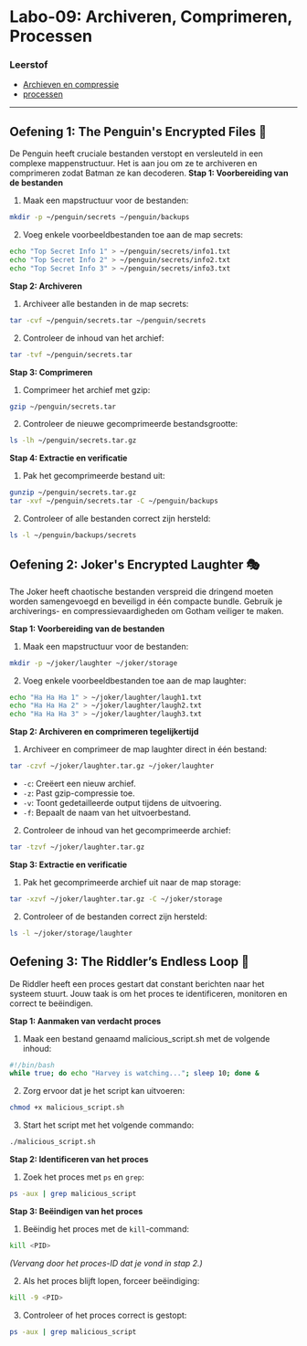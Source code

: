 # Labo-09: Archiveren, Comprimeren, Processen

### Leerstof
- [Archieven en compressie](/Linux/archieven-en-compressie.md)
- [processen](/Linux/processen.md)

--- 

## Oefening 1: The Penguin's Encrypted Files 🐧
De Penguin heeft cruciale bestanden verstopt en versleuteld in een complexe mappenstructuur. Het is aan jou om ze te archiveren en comprimeren zodat Batman ze kan decoderen.
**Stap 1: Voorbereiding van de bestanden**
1. Maak een mapstructuur voor de bestanden:
```bash
mkdir -p ~/penguin/secrets ~/penguin/backups
```

2. Voeg enkele voorbeeldbestanden toe aan de map secrets:
```bash
echo "Top Secret Info 1" > ~/penguin/secrets/info1.txt
echo "Top Secret Info 2" > ~/penguin/secrets/info2.txt
echo "Top Secret Info 3" > ~/penguin/secrets/info3.txt
```

**Stap 2: Archiveren**
1. Archiveer alle bestanden in de map secrets:
```bash
tar -cvf ~/penguin/secrets.tar ~/penguin/secrets
```

2. Controleer de inhoud van het archief:
```bash
tar -tvf ~/penguin/secrets.tar
```

**Stap 3: Comprimeren**
1. Comprimeer het archief met gzip:
```bash
gzip ~/penguin/secrets.tar
```

2. Controleer de nieuwe gecomprimeerde bestandsgrootte:
```bash
ls -lh ~/penguin/secrets.tar.gz
```

**Stap 4: Extractie en verificatie**
1. Pak het gecomprimeerde bestand uit:
```bash
gunzip ~/penguin/secrets.tar.gz
tar -xvf ~/penguin/secrets.tar -C ~/penguin/backups
```

2. Controleer of alle bestanden correct zijn hersteld:
```bash
ls -l ~/penguin/backups/secrets
```

## Oefening 2: Joker's Encrypted Laughter 🎭
The Joker heeft chaotische bestanden verspreid die dringend moeten worden samengevoegd en beveiligd in één compacte bundle. Gebruik je archiverings- en compressievaardigheden om Gotham veiliger te maken.

**Stap 1: Voorbereiding van de bestanden**
1. Maak een mapstructuur voor de bestanden:
```bash
mkdir -p ~/joker/laughter ~/joker/storage
```

2. Voeg enkele voorbeeldbestanden toe aan de map laughter:
```bash
echo "Ha Ha Ha 1" > ~/joker/laughter/laugh1.txt
echo "Ha Ha Ha 2" > ~/joker/laughter/laugh2.txt
echo "Ha Ha Ha 3" > ~/joker/laughter/laugh3.txt
```

**Stap 2: Archiveren en comprimeren tegelijkertijd**
1. Archiveer en comprimeer de map laughter direct in één bestand:
```bash
tar -czvf ~/joker/laughter.tar.gz ~/joker/laughter
```
- `-c`: Creëert een nieuw archief.
- `-z`: Past gzip-compressie toe.
- `-v`: Toont gedetailleerde output tijdens de uitvoering.
- `-f`: Bepaalt de naam van het uitvoerbestand.

2. Controleer de inhoud van het gecomprimeerde archief:
```bash
tar -tzvf ~/joker/laughter.tar.gz
```

**Stap 3: Extractie en verificatie**
1. Pak het gecomprimeerde archief uit naar de map storage:
```bash
tar -xzvf ~/joker/laughter.tar.gz -C ~/joker/storage
```

2. Controleer of de bestanden correct zijn hersteld:
```bash
ls -l ~/joker/storage/laughter
```

## Oefening 3: The Riddler’s Endless Loop 🧩
De Riddler heeft een proces gestart dat constant berichten naar het systeem stuurt. Jouw taak is om het proces te identificeren, monitoren en correct te beëindigen.

**Stap 1: Aanmaken van verdacht proces**
1. Maak een bestand genaamd malicious_script.sh met de volgende inhoud:
```bash
#!/bin/bash
while true; do echo "Harvey is watching..."; sleep 10; done &
```

2. Zorg ervoor dat je het script kan uitvoeren:
```bash
chmod +x malicious_script.sh
```

3. Start het script met het volgende commando: 
```bash
./malicious_script.sh
```

**Stap 2: Identificeren van het proces**
1. Zoek het proces met `ps` en `grep`:
```bash
ps -aux | grep malicious_script
```

**Stap 3: Beëindigen van het proces**
1. Beëindig het proces met de `kill`-command:
```bash
kill <PID>
```
*(Vervang <PID> door het proces-ID dat je vond in stap 2.)*

2. Als het proces blijft lopen, forceer beëindiging:
```bash
kill -9 <PID>
```

3. Controleer of het proces correct is gestopt:
```bash
ps -aux | grep malicious_script
```

